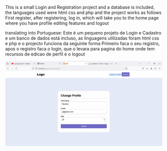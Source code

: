 <p>This is a small Login and Registration project and a database is included, the languages ​​used were html css and php and the project works as follows 
First register, after registering, log in, which will take you to the home page where you have profile editing features and logout</p>

<p>translating into Portuguese:
Este é um pequeno projeto de Login e Cadastro e um banco de dados está incluso, as linguagens utilizadas foram html css e php e o projecto funciona da seguinte forma 
Primeiro faca o seu registro, apos o registro faca o login, que o levara para pagina do home onde tem recursos de edicao de perfil e o logout</p>

<img src="img/log.png"></img>

